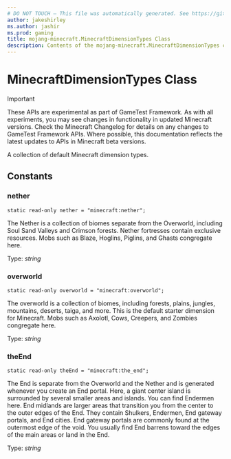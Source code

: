 ```yaml
---
# DO NOT TOUCH — This file was automatically generated. See https://github.com/Mojang/MinecraftScriptingApiDocsGenerator to modify descriptions, examples, etc.
author: jakeshirley
ms.author: jashir
ms.prod: gaming
title: mojang-minecraft.MinecraftDimensionTypes Class
description: Contents of the mojang-minecraft.MinecraftDimensionTypes class.
---
```

# MinecraftDimensionTypes Class
>[!IMPORTANT]
>These APIs are experimental as part of GameTest Framework. As with all experiments, you may see changes in functionality in updated Minecraft versions. Check the Minecraft Changelog for details on any changes to GameTest Framework APIs. Where possible, this documentation reflects the latest updates to APIs in Minecraft beta versions.

A collection of default Minecraft dimension types.

## Constants
### **nether**
`static read-only nether = "minecraft:nether";`

The Nether is a collection of biomes separate from the Overworld, including Soul Sand Valleys and Crimson forests. Nether fortresses contain exclusive resources. Mobs such as Blaze, Hoglins, Piglins, and Ghasts congregate here.

Type: *string*

### **overworld**
`static read-only overworld = "minecraft:overworld";`

The overworld is a collection of biomes, including forests, plains, jungles, mountains, deserts, taiga, and more. This is the default starter dimension for Minecraft. Mobs such as Axolotl, Cows, Creepers, and Zombies congregate here.

Type: *string*

### **theEnd**
`static read-only theEnd = "minecraft:the_end";`

The End is separate from the Overworld and the Nether and is generated whenever you create an End portal. Here, a giant center island is surrounded by several smaller areas and islands. You can find Endermen here. End midlands are larger areas that transition you from the center to the outer edges of the End. They contain Shulkers, Endermen, End gateway portals, and End cities. End gateway portals are commonly found at the outermost edge of the void. You usually find End barrens toward the edges of the main areas or land in the End.

Type: *string*

